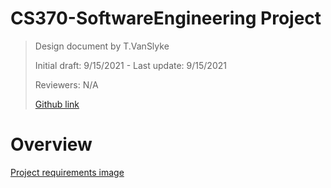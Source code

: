 # CS370-SoftwareEngineering Project

> Design document by T.VanSlyke
>
> Initial draft: 9/15/2021 - Last update: 9/15/2021
> 
> Reviewers: N/A
>
> [Github link](https://github.com/trentv4/CS370-SoftwareEngineering)

# Overview

[Project requirements image](https://media.discordapp.net/attachments/881975639568171081/882318797158113320/Capture.PNG)

